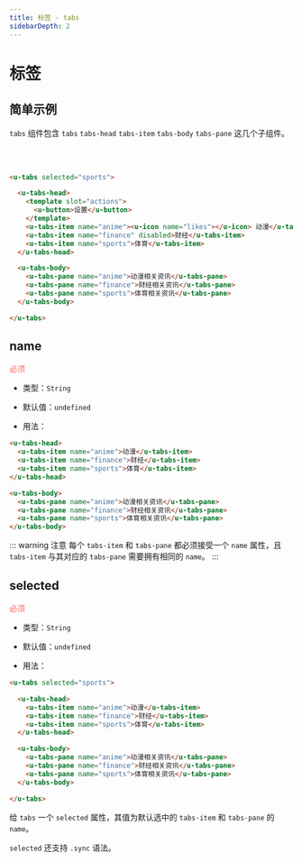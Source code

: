 ```yaml
---
title: 标签 - tabs
sidebarDepth: 2
---
```


# 标签

## 简单示例

`tabs` 组件包含 `tabs` `tabs-head` `tabs-item` `tabs-body` `tabs-pane` 这几个子组件。

<br>

<ClientOnly>
<tabs-demo-1></tabs-demo-1>
</ClientOnly>

<br>

```html
<u-tabs selected="sports">

  <u-tabs-head>
    <template slot="actions">
      <u-button>设置</u-button>
    </template>
    <u-tabs-item name="anime"><u-icon name="likes"></u-icon> 动漫</u-tabs-item>
    <u-tabs-item name="finance" disabled>财经</u-tabs-item>
    <u-tabs-item name="sports">体育</u-tabs-item>
  </u-tabs-head>

  <u-tabs-body>
    <u-tabs-pane name="anime">动漫相关资讯</u-tabs-pane>
    <u-tabs-pane name="finance">财经相关资讯</u-tabs-pane>
    <u-tabs-pane name="sports">体育相关资讯</u-tabs-pane>
  </u-tabs-body>

</u-tabs>
```

## name
<font color=#ff6464>必须</font>

- 类型：`String`

- 默认值：`undefined`

- 用法：

```html
<u-tabs-head>
  <u-tabs-item name="anime">动漫</u-tabs-item>
  <u-tabs-item name="finance">财经</u-tabs-item>
  <u-tabs-item name="sports">体育</u-tabs-item>
</u-tabs-head>

<u-tabs-body>
  <u-tabs-pane name="anime">动漫相关资讯</u-tabs-pane>
  <u-tabs-pane name="finance">财经相关资讯</u-tabs-pane>
  <u-tabs-pane name="sports">体育相关资讯</u-tabs-pane>
</u-tabs-body>
```
::: warning 注意
每个 `tabs-item` 和 `tabs-pane` 都必须接受一个 `name` 属性，且 `tabs-item` 与其对应的 `tabs-pane` 需要拥有相同的 `name`。
:::

## selected
<font color=#ff6464>必须</font>

- 类型：`String`

- 默认值：`undefined`

- 用法：

```html
<u-tabs selected="sports">

  <u-tabs-head>
    <u-tabs-item name="anime">动漫</u-tabs-item>
    <u-tabs-item name="finance">财经</u-tabs-item>
    <u-tabs-item name="sports">体育</u-tabs-item>
  </u-tabs-head>

  <u-tabs-body>
    <u-tabs-pane name="anime">动漫相关资讯</u-tabs-pane>
    <u-tabs-pane name="finance">财经相关资讯</u-tabs-pane>
    <u-tabs-pane name="sports">体育相关资讯</u-tabs-pane>
  </u-tabs-body>

</u-tabs>
```
给 `tabs` 一个 `selected` 属性，其值为默认选中的 `tabs-item` 和 `tabs-pane` 的 `name`。

`selected` 还支持 `.sync` 语法。


<ClientOnly>
<tabs-demo-2></tabs-demo-2>
</ClientOnly>

